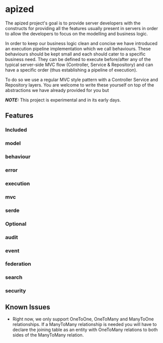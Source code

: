 # apized

The apized project's goal is to provide server developers with the constructs for providing all the 
features usually present in servers in order to allow the developers to focus on the modelling and business logic.

In order to keep our business logic clean and concise we have introduced an execution pipeline implementation which 
we call behaviours. These behaviours should be kept small and each should cater to a specific business need.
They can be defined to execute before/after any of the typical server-side MVC flow (Controller, Service & Repository) 
and can have a specific order (thus establishing a pipeline of execution).

To do so we use a regular MVC style pattern with a Controller Service and Repository layers. You are welcome to write these
yourself on top of the abstractions we have already provided for you but 

**_NOTE:_** This project is experimental and in its early days. 

## Features

### Included

### model
### behaviour
### error
### execution
### mvc
### serde

### Optional

### audit
### event
### federation
### search
### security

## Known Issues

- Right now, we only support OneToOne, OneToMany and ManyToOne relationships. If a
  ManyToMany relationship is needed you will have to declare the joining table as an entity with
  OneToMany relations to both sides of the ManyToMany relation.
